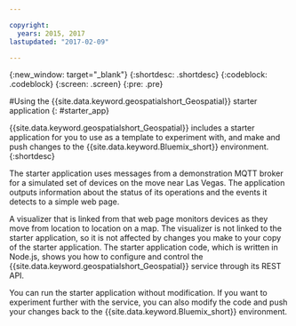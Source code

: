 ```yaml
---

copyright:
  years: 2015, 2017
lastupdated: "2017-02-09"

---
```


<!-- Attribute definitions --> 
{:new_window: target="_blank"}
{:shortdesc: .shortdesc}
{:codeblock: .codeblock}
{:screen: .screen}
{:pre: .pre}

#Using the {{site.data.keyword.geospatialshort_Geospatial}} starter application
{: #starter_app}


{{site.data.keyword.geospatialshort_Geospatial}} includes a starter application for you to use as a template to experiment with, and make and push changes to the {{site.data.keyword.Bluemix_short}} environment.
{:shortdesc}

The starter application uses messages from a demonstration MQTT broker for a simulated set of devices on the move near Las Vegas. The application outputs information about the status of its operations and the events it detects to a simple web page.


A visualizer that is linked from that web page monitors devices as they move from location to location on a map. The visualizer is not linked to the starter application, so it is not affected by changes you make to your copy of the starter application. The starter application code, which is written in Node.js, shows you how to configure and control the {{site.data.keyword.geospatialshort_Geospatial}} service through its REST API. 


You can run the starter application without modification. If you want to experiment further with the service, you can also modify the code and push your changes back to the {{site.data.keyword.Bluemix_short}} environment.
